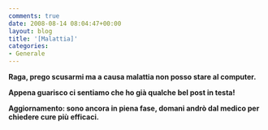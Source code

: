 ```yaml
---
comments: true
date: 2008-08-14 08:04:47+00:00
layout: blog
title: '[Malattia]'
categories:
- Generale
---
```


**Raga, prego scusarmi ma a causa malattia non posso stare al computer.**




**Appena guarisco ci sentiamo che ho già qualche bel post in testa!**







**Aggiornamento: sono ancora in piena fase, domani andrò dal medico per chiedere cure più efficaci.**

